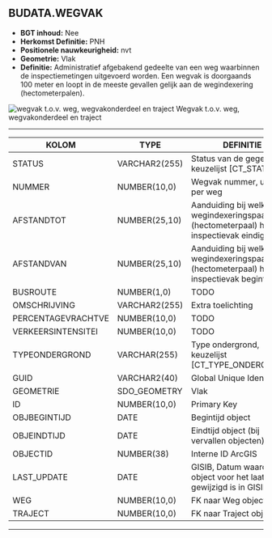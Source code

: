 ﻿## BUDATA.WEGVAK


* __BGT inhoud:__ Nee
* __Herkomst Definitie:__ PNH
* __Positionele nauwkeurigheid:__ nvt
* __Geometrie:__ Vlak
* __Definitie:__ Administratief afgebakend gedeelte van een weg waarbinnen de inspectiemetingen uitgevoerd worden.
Een wegvak is doorgaands 100 meter en loopt in de meeste gevallen gelijk aan de wegindexering (hectometerpalen).

![wegvak t.o.v. weg, wegvakonderdeel en traject](objectbladen\2_Verharding\weg_wvo_onderst-wvo_traject_wegvak.png)
Wegvak t.o.v. weg, wegvakonderdeel en traject

***

|KOLOM                               |TYPE              |DEFINITIE|
|------                              |----              |-----    |
|STATUS                              |VARCHAR2(255)     |Status van de gegevens, keuzelijst [CT_STATUS]|
|NUMMER                              |NUMBER(10,0)      |Wegvak nummer, uniek per weg|
|AFSTANDTOT                          |NUMBER(25,10)     |Aanduiding bij welk wegindexeringspaal (hectometerpaal) het inspectievak eindigt|
|AFSTANDVAN                          |NUMBER(25,10)     |Aanduiding bij welk wegindexeringspaal (hectometerpaal) het inspectievak begint|
|BUSROUTE                            |NUMBER(1,0)       |TODO|
|OMSCHRIJVING                        |VARCHAR2(255)     |Extra toelichting|
|PERCENTAGEVRACHTVE                  |NUMBER(10,0)      |TODO|
|VERKEERSINTENSITEI                  |NUMBER(10,0)      |TODO|
|TYPEONDERGROND                      |VARCHAR(255)      |Type ondergrond, keuzelijst [CT_TYPE_ONDERGROND]|
|GUID                                |VARCHAR2(40)      |Global Unique Identifier|
|GEOMETRIE                           |SDO_GEOMETRY      |Vlak|
|ID                                  |NUMBER(10,0)      |Primary Key|
|OBJBEGINTIJD                        |DATE              |Begintijd object|
|OBJEINDTIJD                         |DATE              |Eindtijd object (bij vervallen objecten)|
|OBJECTID                            |NUMBER(38)        |Interne ID ArcGIS|
|LAST_UPDATE                         |DATE              |GISIB, Datum waarop het object voor het laatst gewijzigd is in GISIB|
|WEG                                 |NUMBER(10,0)      |FK naar Weg object|
|TRAJECT                             |NUMBER(10,0)      |FK naar Traject object|

***

